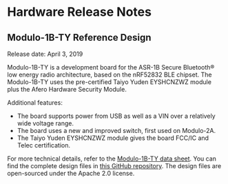 # Hardware Release Notes

## Modulo-1B-TY Reference Design

Release date: April 3, 2019

Modulo-1B-TY is a development board for the ASR-1B Secure Bluetooth® low energy radio architecture, based on the nRF52832 BLE chipset. The Modulo-1B-TY uses the pre-certified Taiyo Yuden EYSHCNZWZ module plus the Afero Hardware Security Module.

Additional features:

- The board supports power from USB as well as a VIN over a relatively wide voltage range.
- The board uses a new and improved switch, first used on Modulo-2A.
- The Taiyo Yuden EYSHCNZWZ module gives the board FCC/IC and Telec certification.

For more technical details, refer to the [Modulo-1B-TY data sheet](../Modulo1BTYDataSheet). You can find the complete design files in [this GitHub repository](https://github.com/aferodeveloper/Modulo-1B-TY). The design files are open-sourced under the Apache 2.0 license.